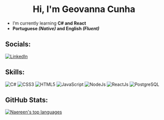 <h1 align="center">Hi, I'm Geovanna Cunha</h1>

- I’m currently learning **C# and React**
- **Portuguese *(Native)* and English *(Fluent)***

## Socials:

[![LinkedIn](https://img.shields.io/badge/LinkedIn-0077B5?style=for-the-badge&logo=linkedin&logoColor=white)](https://linkedin.com/in/geovanna-cunha) 

## Skills:

![C#](https://img.shields.io/badge/c%23-%23239120.svg?style=for-the-badge&logo=c-sharp&logoColor=white) ![CSS3](https://img.shields.io/badge/css3-%231572B6.svg?style=for-the-badge&logo=css3&logoColor=white) ![HTML5](https://img.shields.io/badge/html5-%23E34F26.svg?style=for-the-badge&logo=html5&logoColor=white) ![JavaScript](https://img.shields.io/badge/javascript-%23323330.svg?style=for-the-badge&logo=javascript&logoColor=%23F7DF1E) ![NodeJs](https://img.shields.io/badge/Node.js-43853D?style=for-the-badge&logo=node.js&logoColor=white) ![ReactJs](https://img.shields.io/badge/React-20232A?style=for-the-badge&logo=react&logoColor=61DAFB) ![PostgreSQL](https://img.shields.io/badge/PostgreSQL-316192?style=for-the-badge&logo=postgresql&logoColor=white)

## GitHub Stats:

[![Naereen's top languages](https://github-readme-stats.vercel.app/api/top-langs/?username=geovannacas&theme=blue-green)](https://github.com/geovannacas/README)



